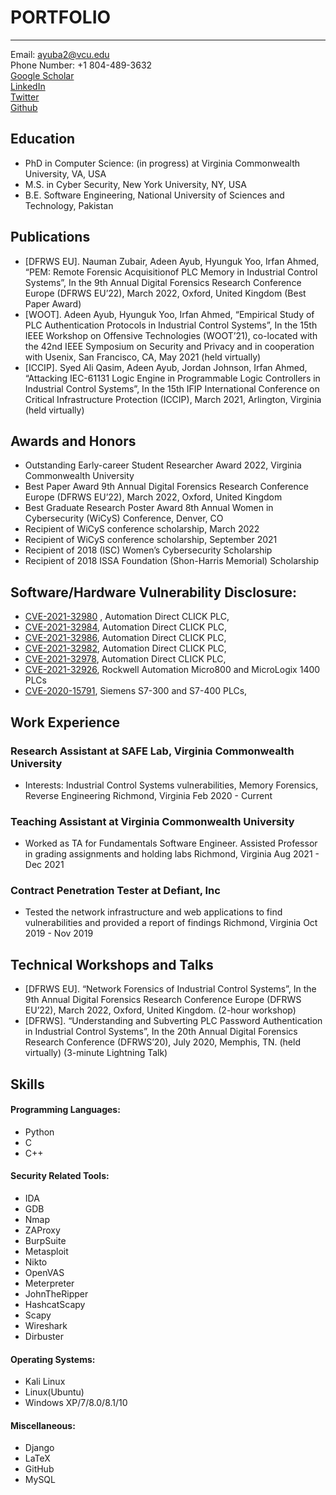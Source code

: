 # PORTFOLIO

---

Email: [ayuba2@vcu.edu](mailto:ayuba2@vcu.edu)
<br>
Phone Number: +1 804-489-3632
<br>
[Google Scholar](https://scholar.google.com/citations?user=w147R8UAAAAJ&hl=en)
<br>
[LinkedIn](https://www.linkedin.com/in/adeenayub/)
<br>
[Twitter](https://twitter.com/adeenayub)
<br>
[Github](https://github.com/adeenayub)

Education
--------------
* PhD in Computer Science: (in progress) at Virginia Commonwealth University, VA, USA
* M.S. in Cyber Security, New York University, NY, USA
* B.E. Software Engineering, National University of Sciences and Technology, Pakistan

Publications
------------
* [DFRWS EU]. Nauman Zubair, Adeen Ayub, Hyunguk Yoo, Irfan Ahmed, “PEM: Remote Forensic Acquisitionof PLC Memory in Industrial Control Systems”, In the 9th Annual Digital Forensics Research Conference Europe (DFRWS EU’22), March 2022, Oxford, United Kingdom (Best Paper Award)
* [WOOT]. Adeen Ayub, Hyunguk Yoo, Irfan Ahmed, “Empirical Study of PLC Authentication Protocols in Industrial Control Systems”, In the 15th IEEE Workshop on Offensive Technologies (WOOT’21), co-located with the 42nd IEEE Symposium on Security and Privacy and in cooperation with Usenix, San Francisco, CA, May 2021 (held virtually)
* [ICCIP]. Syed Ali Qasim, Adeen Ayub, Jordan Johnson, Irfan Ahmed, “Attacking IEC-61131 Logic Engine in Programmable Logic Controllers in Industrial Control Systems”, In the 15th IFIP International Conference on Critical Infrastructure Protection (ICCIP), March 2021, Arlington, Virginia (held virtually)


Awards and Honors
--------------
* Outstanding Early-career Student Researcher Award 2022, Virginia Commonwealth University
* Best Paper Award 9th Annual Digital Forensics Research Conference Europe (DFRWS EU’22), March 2022, Oxford, United Kingdom
* Best Graduate Research Poster Award 8th Annual Women in Cybersecurity (WiCyS) Conference, Denver, CO
* Recipient of WiCyS conference scholarship, March 2022
* Recipient of WiCyS conference scholarship, September 2021
* Recipient of 2018 (ISC) Women’s Cybersecurity Scholarship
* Recipient of 2018 ISSA Foundation (Shon-Harris Memorial) Scholarship


Software/Hardware Vulnerability Disclosure:
--------------
* [CVE-2021-32980](https://us-cert.cisa.gov/ics/advisories/icsa-21-166-02) , Automation Direct CLICK PLC,
* [CVE-2021-32984](https://us-cert.cisa.gov/ics/advisories/icsa-21-166-02), Automation Direct CLICK PLC,
* [CVE-2021-32986](https://us-cert.cisa.gov/ics/advisories/icsa-21-166-02), Automation Direct CLICK PLC,
* [CVE-2021-32982](https://us-cert.cisa.gov/ics/advisories/icsa-21-166-02), Automation Direct CLICK PLC,
* [CVE-2021-32978](https://us-cert.cisa.gov/ics/advisories/icsa-21-166-02), Automation Direct CLICK PLC,
* [CVE-2021-32926](https://us-cert.cisa.gov/ics/advisories/icsa-21-145-02), Rockwell Automation Micro800 and MicroLogix 1400 PLCs
* [CVE-2020-15791](https://cert-portal.siemens.com/productcert/pdf/ssa-381684.pdf), Siemens S7-300 and S7-400 PLCs,

Work Experience
--------------
### Research Assistant at SAFE Lab, Virginia Commonwealth University
- Interests: Industrial Control Systems vulnerabilities, Memory Forensics, Reverse
Engineering
Richmond, Virginia Feb 2020 - Current

### Teaching Assistant at Virginia Commonwealth University
- Worked as TA for Fundamentals Software Engineer. Assisted Professor in
grading assignments and holding labs
Richmond, Virginia Aug 2021 - Dec 2021

### Contract Penetration Tester at Defiant, Inc
- Tested the network infrastructure and web applications to find vulnerabilities
and provided a report of findings
Richmond, Virginia Oct 2019 - Nov 2019

Technical Workshops and Talks
----------
* [DFRWS EU]. “Network Forensics of Industrial Control Systems”, In the 9th Annual Digital Forensics Research Conference Europe (DFRWS EU’22), March 2022, Oxford, United Kingdom. (2-hour workshop)
* [DFRWS]. “Understanding and Subverting PLC Password Authentication in Industrial Control Systems”, In the 20th Annual Digital Forensics Research Conference (DFRWS’20), July 2020, Memphis, TN. (held virtually) (3-minute Lightning Talk)

Skills
------

#### Programming Languages:
* Python
* C
* C++ 

#### Security Related Tools:
* IDA
* GDB
* Nmap
* ZAProxy
* BurpSuite
* Metasploit
* Nikto
* OpenVAS
* Meterpreter 
* JohnTheRipper 
* HashcatScapy 
* Scapy
* Wireshark 
* Dirbuster

#### Operating Systems:
* Kali Linux 
* Linux(Ubuntu) 
* Windows XP/7/8.0/8.1/10   

#### Miscellaneous: 
* Django 
* LaTeX 
* GitHub 
* MySQL
